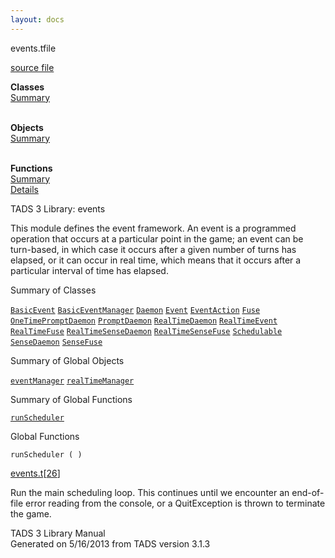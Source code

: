 ```yaml
---
layout: docs
---
```

<span class="title">events.t</span><span class="type">file</span>

[source file](../source/events.t.html)

**Classes**  
[Summary](#_ClassSummary_)  
 

**Objects**  
[Summary](#_ObjectSummary_)  
 

**Functions**  
[Summary](#_FunctionSummary_)  
[Details](#_Functions_)



TADS 3 Library: events

This module defines the event framework. An event is a programmed
operation that occurs at a particular point in the game; an event can be
turn-based, in which case it occurs after a given number of turns has
elapsed, or it can occur in real time, which means that it occurs after
a particular interval of time has elapsed.



<span id="_ClassSummary_"></span>



<span class="hdln">Summary of Classes</span>  



[`BasicEvent`](../object/BasicEvent.html) [`BasicEventManager`](../object/BasicEventManager.html) [`Daemon`](../object/Daemon.html) [`Event`](../object/Event.html) [`EventAction`](../object/EventAction.html) [`Fuse`](../object/Fuse.html) [`OneTimePromptDaemon`](../object/OneTimePromptDaemon.html) [`PromptDaemon`](../object/PromptDaemon.html) [`RealTimeDaemon`](../object/RealTimeDaemon.html) [`RealTimeEvent`](../object/RealTimeEvent.html) [`RealTimeFuse`](../object/RealTimeFuse.html) [`RealTimeSenseDaemon`](../object/RealTimeSenseDaemon.html) [`RealTimeSenseFuse`](../object/RealTimeSenseFuse.html) [`Schedulable`](../object/Schedulable.html) [`SenseDaemon`](../object/SenseDaemon.html) [`SenseFuse`](../object/SenseFuse.html)
<span id="_ObjectSummary_"></span>



<span class="hdln">Summary of Global Objects</span>  



[`eventManager`](../object/eventManager.html) [`realTimeManager`](../object/realTimeManager.html)
<span id="FunctionSummary_"></span>



<span class="hdln">Summary of Global Functions</span>  



[`runScheduler`](#runScheduler)

<span id="_Functions_"></span>



<span class="hdln">Global Functions</span>  



<span id="runScheduler"></span>

`runScheduler ( )`

[events.t](../file/events.t.html)\[[26](../source/events.t.html#26)\]



Run the main scheduling loop. This continues until we encounter an
end-of-file error reading from the console, or a QuitException is thrown
to terminate the game.





TADS 3 Library Manual  
Generated on 5/16/2013 from TADS version 3.1.3


